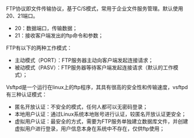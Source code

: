 FTP协议即文件传输协议，基于C/S模式，常用于企业文件服务管理。默认使用20、21端口。

- 20：数据端口，传输数据；
- 21：接收客户端发出的ftp命令和参数；



FTP有以下的两种工作模式：

- 主动模式（PORT）：FTP服务器主动向客户端发起连接请求；
- 被动模式（PASV）：FTP服务器等待客户端发起连接请求（默认的工作模式）；



Vsftpd是一个运行在linux上的ftp程序，其具有很高的安全性和传输速度，vsftpd有三种认证模式：

- 匿名开放认证：不安全的模式，任何人都可以无密码登录；
- 本地用户认证：通过Linux系统本地账号进行认证，较匿名开放认证更安全；
- 虚拟用户认证：最安全的方式，需要为FTP服务单独建立数据库文件，并创建虚拟用户进行登录，用户信息本身在系统中不存在，仅供ftp使用；